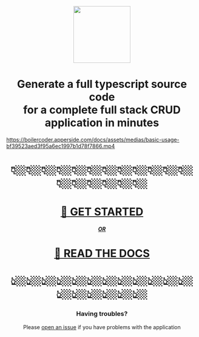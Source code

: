 



<p align="center">
  <img height="150" src="https://user-images.githubusercontent.com/5955338/178968894-82fc6356-ba44-4813-a20b-5e4431781fda.png"/>
</p>

  
 <h1 align="center">Generate a full typescript source code <br/>for a complete full stack CRUD application in minutes</h1>


  

https://boilercoder.apperside.com/docs/assets/medias/basic-usage-bf39523aed3f95a6ec1997b1d78f7866.mp4
<p align="center">

  <h1 align="center">👇🏼👇🏼👇🏼👇🏼👇🏼👇🏼👇🏼👇🏼👇🏼👇🏼👇🏼👇🏼👇🏼👇🏼👇🏼👇🏼👇🏼👇🏼</h1>

<h1 align="center"><a href="https://nomorecrud.apperside.com">🚀 GET STARTED<a/></h1>
  <h5 align="center"><a href="https://nomorecrud.apperside.com/docs">OR<a/></h5>
<h1 align="center"><a href="https://nomorecrud.apperside.com/docs">🧐 READ THE DOCS<a/></h1>
<h1 align="center">👆🏼👆🏼👆🏼👆🏼👆🏼👆🏼👆🏼👆🏼👆🏼👆🏼👆🏼👆🏼👆🏼👆🏼👆🏼👆🏼👆🏼👆🏼</h1>
  
  <h3 align="center">Having troubles?</h5>
  <p align="center">Please <a href="https://github.com/apperside/nomorecrud">open an issue</a> if you have problems with the application</p>



  
</p>


